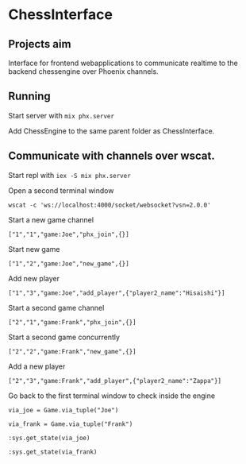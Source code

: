 # ChessInterface

## Projects aim

Interface for frontend webapplications to communicate realtime to the backend chessengine over Phoenix channels.

## Running

Start server with `mix phx.server`

Add ChessEngine to the same parent folder as ChessInterface.

## Communicate with channels over wscat.

Start repl with `iex -S mix phx.server`

Open a second terminal window

`wscat -c 'ws://localhost:4000/socket/websocket?vsn=2.0.0'`

Start a new game channel

`["1","1","game:Joe","phx_join",{}]`

Start new game

`["1","2","game:Joe","new_game",{}]`

Add new player

`["1","3","game:Joe","add_player",{"player2_name":"Hisaishi"}]`

Start a second game channel

`["2","1","game:Frank","phx_join",{}]`

Start a second game concurrently

`["2","2","game:Frank","new_game",{}]`

Add a new player

`["2","3","game:Frank","add_player",{"player2_name":"Zappa"}]`

Go back to the first terminal window to check inside the engine

`via_joe = Game.via_tuple("Joe")`

`via_frank = Game.via_tuple("Frank")`

`:sys.get_state(via_joe)`

`:sys.get_state(via_frank)`



